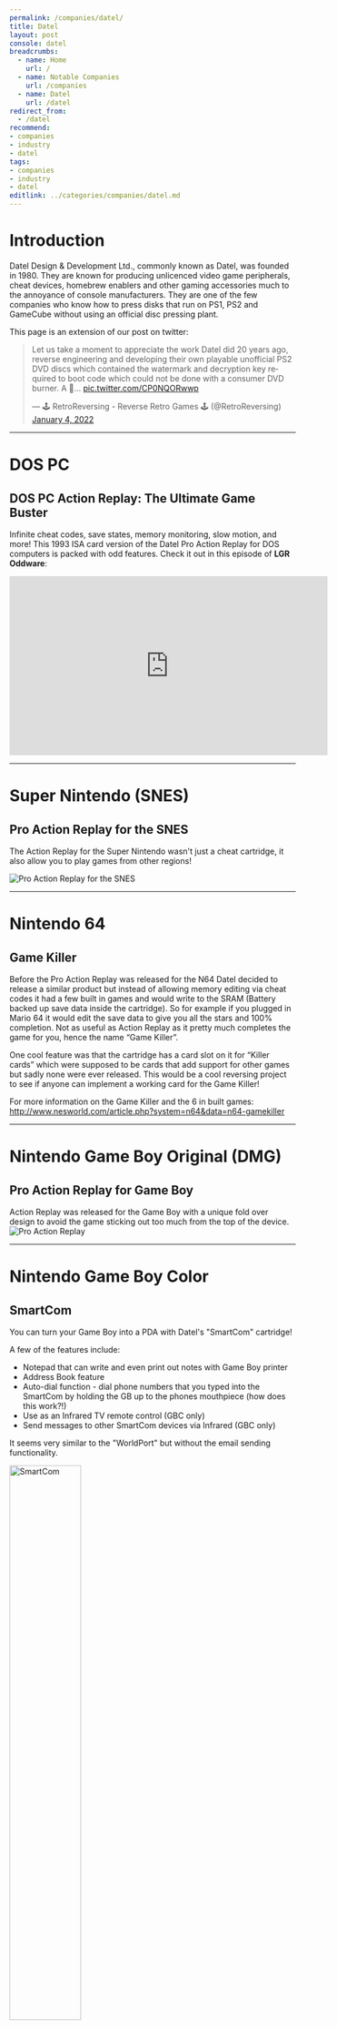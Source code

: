 ```yaml
---
permalink: /companies/datel/
title: Datel
layout: post
console: datel
breadcrumbs:
  - name: Home
    url: /
  - name: Notable Companies
    url: /companies
  - name: Datel
    url: /datel
redirect_from:
  - /datel
recommend: 
- companies
- industry
- datel
tags:
- companies
- industry
- datel
editlink: ../categories/companies/datel.md
---
```


# Introduction
Datel Design & Development Ltd., commonly known as Datel, was founded in 1980. They are known for producing unlicenced video game peripherals, cheat devices, homebrew enablers and other gaming accessories much to the annoyance of console manufacturers. They are one of the few companies who know how to press disks that run on PS1, PS2 and GameCube without using an official disc pressing plant.

This page is an extension of our post on twitter:
<blockquote class="twitter-tweet" data-lang="en" data-theme="dark"><p lang="en" dir="ltr">Let us take a moment to appreciate the work Datel did 20 years ago, reverse engineering and developing their own playable unofficial PS2 DVD discs which contained the watermark and decryption key required to boot code which could not be done with a consumer DVD burner. A 🧵… <a href="https://t.co/CP0NQORwwp">pic.twitter.com/CP0NQORwwp</a></p>&mdash; 🕹 RetroReversing - Reverse Retro Games 🕹 (@RetroReversing) <a href="https://twitter.com/RetroReversing/status/1478163167335395331?ref_src=twsrc%5Etfw">January 4, 2022</a></blockquote>

---
# DOS PC

## DOS PC Action Replay: The Ultimate Game Buster
Infinite cheat codes, save states, memory monitoring, slow motion, and more! This 1993 ISA card version of the Datel Pro Action Replay for DOS computers is packed with odd features. Check it out in this episode of **LGR Oddware**:
<iframe width="560" height="315" src="https://www.youtube.com/embed/usaioMbE8EQ" title="YouTube video player" frameborder="0" allow="accelerometer; autoplay; clipboard-write; encrypted-media; gyroscope; picture-in-picture; web-share" allowfullscreen></iframe>

---
# Super Nintendo (SNES)

## Pro Action Replay for the SNES
The Action Replay for the Super Nintendo wasn't just a cheat cartridge, it also allow you to play games from other regions!

![Pro Action Replay for the SNES](https://github.com/RetroReversing/retroReversing/assets/40120498/c10ca399-aef6-4476-ac3e-677225d31588)

---
# Nintendo 64

## Game Killer
Before the Pro Action Replay was released for the N64 Datel decided to release a similar product but instead of allowing memory editing via cheat codes it had a few built in games and would write to the SRAM (Battery backed up save data inside the cartridge).
So for example if you plugged in Mario 64 it would edit the save data to give you all the stars and 100% completion.
Not as useful as Action Replay as it pretty much completes the game for you, hence the name “Game Killer”.

One cool feature was that the cartridge has a card slot on it for “Killer cards” which were supposed to be cards that add support for other games but sadly none were ever released. This would be a cool reversing project to see if anyone can implement a working card for the Game Killer!

For more information on the Game Killer and the 6 in built games:
http://www.nesworld.com/article.php?system=n64&data=n64-gamekiller

---
# Nintendo Game Boy Original (DMG)

## Pro Action Replay for Game Boy
Action Replay was released for the Game Boy with a unique fold over design to avoid the game sticking out too much from the top of the device.
![Pro Action Replay](https://github.com/RetroReversing/retroReversing/assets/40120498/27682f3d-db97-4e9a-bfcb-015743f01e9f)

---
# Nintendo Game Boy Color

## SmartCom
You can turn your Game Boy into a PDA with Datel's "SmartCom" cartridge!

A few of the features include:
* Notepad that can write and even print out notes with Game Boy printer
* Address Book feature
* Auto-dial function - dial phone numbers that you typed into the SmartCom by holding the GB up to the phones mouthpiece (how does this work?!)
* Use as an Infrared TV remote control (GBC only)
* Send messages to other SmartCom devices via Infrared (GBC only)

It seems very similar to the "WorldPort" but without the email sending functionality.

<img width="50%" data-image-full="https://github.com/RetroReversing/retroReversing/assets/40120498/516d158e-d0dc-4696-9c45-d73aa2415ace" alt="SmartCom" class="lazy-load" />

## WorldPort
Send and receive emails on your Game Boy with World Port! It comes with a cable that goes from the cartridge directly into any UK phone socket and you get a free email address. However you need to pay per email which comes in the form of top-up cards you need to buy separately.
<img width="50%"  data-image-full="https://github.com/RetroReversing/retroReversing/assets/40120498/1a9b9c45-173e-4eee-9400-c9a04707afd2" alt="WorldPort" class="lazy-load" />


## Rocket Games (unlicenced Game Boy games)
Datel released a series of 10 Game Boy Color games completely unlicenced by Nintendo that they called "Rocket Games".

The 8 games that were released are below:
* **Painter** - Arcade style puzzle game
* **Fall Time & Hang Time** - Two sports games on the same cartridge (Football and Basketball)
* **Karate Joe** - Arcade beat-em-up
* **Space Invasion** - Arcade Shoot-em-up
* **ATV Racing** - All Terrain vehicle racing
* **Pocket Smash Out** - Arcade game
* **Race Time** - Racing game

<img width="50%"  data-image-full="https://github.com/RetroReversing/retroReversing/assets/40120498/1fb5b82b-67b0-496e-a1af-4514ea7b4045" alt="Karate Joe - RocketGame" class="lazy-load" />
<img width="50%"  data-image-full="https://github.com/RetroReversing/retroReversing/assets/40120498/ed746b50-d725-4043-a251-ddcfc67b47ed" alt="Painter - RocketGame" class="lazy-load" />
<img width="50%"  data-image-full="https://github.com/RetroReversing/retroReversing/assets/40120498/6fe71058-0b3a-460d-b987-221d669cd36b" alt="Space Invasion - Rocket Game" class="lazy-load" />
<img width="50%"  data-image-full="https://github.com/RetroReversing/retroReversing/assets/40120498/52312f56-c947-4290-b416-4e23dd4a86a3" alt="All Rocket Games for GBC" class="lazy-load" />

The Rocket Games were also provided free as part of the Playstation 2 "GameStudio" product which was a Game Boy player for the PS2.

Also one of the games was given away for free with every copy of the UK Magazine GBX issue 11 (last issue before it became G-Force), it advertises **Karate Joe** but just calls them **Rocket Games** so presumably it could have been any of them.

## Action Relay Extreme for Game Boy Color
Datel were one of the only companies releasing cheat devices for the Game Boy Color, which were incredibly popular thanks to supporting the Pokemon Gold & Silver games!

It contains a code generator to create your own codes (think of a limited version of Cheat Engine) along with a save state feature they called "freezing".

<img width="50%"  data-image-full="https://github.com/RetroReversing/retroReversing/assets/40120498/52312f56-c947-4290-b416-4e23dd4a86a3" alt="Action Relay Extreme for Game Boy Color" class="lazy-load" />

There was also a special Pokemon Crystal version released in a crystal-like colour, presumably it can use the same codes as the original but probably just has the Pokemon Crystal codes built in instead of having to type them in manually:

<img width="50%"  data-image-full="https://github.com/RetroReversing/retroReversing/assets/40120498/f6455193-5037-4331-b51e-95ae51c88263" alt="Pokemon Crystal Action Relay Extreme" class="lazy-load" />

---
# Nintendo Game Boy Advance

## Body Shock GBX
I can't believe this exists but a wearable vest that rumbles in certain GBA games to make it more "immersive".
![Body Shock GBX](https://github.com/RetroReversing/retroReversing/assets/40120498/e95570e5-c52c-43df-8971-dd29c60ad908)


## Action Replay GBX
Datel also released a version of their Action Replay line of cheat cartridges for the Game Boy Advance as can be seen in the Advertisement below:

![Action Replay GBX](https://github.com/RetroReversing/retroReversing/assets/40120498/8b589195-2a74-4363-be19-0d1825aada7a)

A Prototype version was shown in the UK Magazine GBX issue 2:
![Prototype Action Replay GBX](https://github.com/RetroReversing/retroReversing/assets/40120498/2d84e531-36ca-4462-ab85-0a64b3f2784a)


## X-port GBX
The X-Port GBX allows you to upload and download saves from your GBA cartridges to allow you to share saves with friends or download saves (sometimes with cheats) from the internet.

<img width="50%"  data-image-full="https://github.com/RetroReversing/retroReversing/assets/40120498/81040378-da3f-4c94-b701-15168fc05781" alt="X-port GBX" class="lazy-load" />

---
# Playstation 2

## Action Replay Max
Of course they are most famous of their Action Replay (AR) cheat devices, which would have never have received approval from Sony. Modifying memory in the way AR does would be too much of a security risk in terms of piracy/exploits.
![PS2ActionReplayMax](https://user-images.githubusercontent.com/40120498/235313259-8880b0a6-d964-4158-9f42-c89c682ee723.jpeg)

However unlike cartridge based versions it didn’t have the Code Creation capability and thus you were reliant on the codes created by the “CodeJunkies” team. You could get these codes either on the website or use the #PS2 modem to connect to the servers, that was a nice touch!
![ActionReplayMaxUpgrade](https://user-images.githubusercontent.com/40120498/235313286-cea79b7d-783f-46db-a699-3746c07250c4.jpeg)

But it didn’t stop there, the ability to print unofficial PS2 Discs was unique to Datel and thus they could sell products without giving a cut to Sony. So it was cheap for Datel to bring products to market, which allowed them to do cheaper per-game equivalents of Action Replay...
<img width="50%"  data-image-full="https://user-images.githubusercontent.com/40120498/235313335-2e17337e-898f-4298-9794-e861c7020ee2.jpeg" alt="Action Replay Soul Caliber" class="lazy-load" />

There were many of these released for a third of the price of AR. However I believe the standard AR could do all the same cheats and would work out cheaper in the long run if you wanted to cheat in more than 3 games.
<img width="50%"  data-image-full="https://user-images.githubusercontent.com/40120498/235313365-9f68f310-8e05-40d0-8d08-3a299cb15c26.jpeg" alt="Action Replay PS2 Ultimate Cheats" class="lazy-load" />

One of the best examples is when they used their technology to add official team names into PES3 which was not allowed to use the official FIFA names. AFAIK it was not possible to do with with just AR codes/saves so this product was required.
<img width="50%"  data-image-full="https://user-images.githubusercontent.com/40120498/235313435-b0f3842d-18e9-4110-bc17-efc37af0af6e.jpeg" alt="Action Replay Pro Evolution Soccer" class="lazy-load" />

If you look at the Max Payne version, it is releasing the same day as the retail game which suggests Datel seem to have had early access to the final games before their release date. Other region versions wouldn't have all the same codes as they would have been recompiled...
<img width="50%"  data-image-full="https://user-images.githubusercontent.com/40120498/235313476-209dfa62-56fe-4dae-b6fb-d8ac811bda7d.jpeg" alt="Action Replay Max Payne" class="lazy-load" />

One possibility is through their magazine subsidiary known as “Thin Ice Media” which published 3 retail magazines in the UK: GBX, G-force and PSi2. But would publishers really send preview copies to these magazines which were basically used as an advertising channel for Datel?
<img width="50%"  data-image-full="https://user-images.githubusercontent.com/40120498/235313623-0cb22bca-2f21-451f-bd81-6296af62157b.jpeg" alt="PSi2 Magazine" class="lazy-load" />

Although to be fair their magazines went on to be fairly successful with PSi2 having at least 38 issues (not sure if issue 39 exists or not). You see they had one advantage over the competition: the ability to burn playable PS2 cheat discs...

Sony only allowed their Official magazine to have a playable demo disc attached to the front cover, so for unoffical magazines to compete they just included a standard DVD with Game Trailers. This gave Datel magazines a unique Selling Point in the market.

<img width="50%"  data-image-full="https://user-images.githubusercontent.com/40120498/235313671-7b1ebc6f-95fa-423c-8160-12f657753b5b.jpeg" alt="PSi2 PowerCheats" class="lazy-load" />

## BlockBuster PowerPlay
The cheap PS2 DVD creation meant that Datel could allow companies like Blockbuster to cheaply give their customers playable PS2 content while also advertising their Action Replay product. For example PowerPlay!
![BlockBusterPowerPlay](https://user-images.githubusercontent.com/40120498/235313783-84824e39-f12c-45ce-92e9-4ce1f50052ab.jpeg)

## DVD Region X
Even although Action Replay V2/Max has the ability to play DVDs from any region, Datel decided to sell just that feature for half the price of AR and marketed it towards movie and anime fans.
![DVDRegionX](https://user-images.githubusercontent.com/40120498/235313820-5346b990-6a72-47ef-b28b-bb8ad9dde08d.jpeg)

## Karat Action Replay Crisps/Chips
Side note: Action Replay was published by Karat in Japan and even had Potato Chips/Crisps to go along with the product.. ok back to the topic at hand..
![KaratActionReplayCrisps](https://user-images.githubusercontent.com/40120498/235313876-9408c00f-cfaa-47f9-8774-c13a6554ab85.jpeg)

## Karaoke Party
But they didn’t just create standalone subsets of Action Replay functionality they also made entirely new software such as Karaoke Party! Which came with very popular pop songs at the time. I wonder did they license the music but not the game? Or was it used without permission?
![KaraokeParty](https://user-images.githubusercontent.com/40120498/235313914-ee6e7f37-e500-4a0d-b5db-ed288b626615.jpeg)

## Dance Master
In a similar vein comes Dance Master, which was basically just a Dance Mat accessory that can work with any PS2 dancing game, but unlike competitors Datel could include its own unlicensed “Dance Work Out Game” which must have given it an edge over other 3rd party Dance Mats.
<img width="50%"  data-image-full="[https://user-images.githubusercontent.com/40120498/235313961-0d197cb3-2d79-443b-82dc-7a0016e11f05.jpeg](https://user-images.githubusercontent.com/40120498/235313929-a0387bd2-3dc8-4706-8d2d-d1aeab141aca.jpeg)" alt="DanceMaster" class="lazy-load" />

## Eye Max
Another is eyeMax which builds of the craze that was the eyeToy and turns it into a video messaging service where you can create short video content to share with friends or the “global community”. It could have been the TikTok of its day, just a shame it wasn’t very well known...

<img width="50%"  data-image-full="https://user-images.githubusercontent.com/40120498/235313961-0d197cb3-2d79-443b-82dc-7a0016e11f05.jpeg" alt="eyeMax" class="lazy-load" />

## Max Memory
They also released their own memory cards with the rather useful functionality of being able to back them up to your PC and share them online, or download save files from other users. Then there was their compression technology which claims up to 10x more space for saves...

<img width="50%"  data-image-full="https://user-images.githubusercontent.com/40120498/235313991-83de2a7c-b639-4539-925d-3a6a7d740283.jpeg" alt="PS2 Max Memory" class="lazy-load" />

## PS2 X-Drive
Another product related to Memory Cards was the X-Drive, which allowed users to use actual Zip disks for game saves, if Zip disks were cheaper this could have been a very popular product...
![PS2X-Drive](https://user-images.githubusercontent.com/40120498/235314028-9d1973e1-9736-4cfd-8819-94c53ecc6adc.jpeg)

## GameStudio (Game Boy Emulator on the PS2)
But what else did they do with the Memory Card hardware? How about Game Studio a Game Boy Color emulator! The glorious sound is a complete lie as it has a very annoying hissing sound, but at least it is better than the version for the PS1 that just played a random annoying song…
![PS2GameStudio](https://user-images.githubusercontent.com/40120498/235314077-b196320f-6cf4-477e-a80d-493bdc66f93c.jpeg)

## Max Play
Datel had the technology to produce unofficial PS2 discs and really made the most out of it apart from one area… games. There was no big unlicensed hits like CodeMasters Micro Machines was for the NES. The closest was called MaxPlay: 10 retro games like Space Invaders/Jetpack
![PS2MaxPlay1](https://user-images.githubusercontent.com/40120498/235314122-43e34f19-df0a-41fa-bc97-f2ffa5f22156.jpeg)

## How did they do it?
CodeJunkies is still going today and have a few cheat devices for sale such as for 3DS and the PS2 version of Action Replay is under their Retro section but it has been sold out for a while, which begs the question: Do they still have the ability to create more PS2 Discs?

It is a shame that they never managed to figure out the #PS3 or PS4 Disc format as an Action Replay disc for those consoles would have been useful. Presumably the security of the Blu-ray Discs and upgradability of firmwares made it almost impossible to sell unofficial discs.

I would love to know how Datel technology was developed and ideally in future I would love to see Physical PS2 Homebrew or re-releases like we have seen for cartridge based consoles in recent years such as from Limited Run Games.

---
# Nintendo GameCube

## Max Play for GameCube
Datel also has the technology to create GameCube discs and created a version of Max Play for the Nintendo GameCube with the game 10 retro games as the PS2 version.
![DatelMaxPlay](https://user-images.githubusercontent.com/40120498/235313223-90c4633d-f51e-47b1-9305-b8d59d342124.jpeg)

## MAX Drive Pro for GameCube
An 8MB GameCube Memory Card that allows loading homebrew applications without any modifications of the hardware [^1]! The Memory Card connects to a PC via a USB cable allowing easy loading of files onto the card.

## Emulating with Dolphin
The Dolphin website has an excellent article on how they managed to get the unlicensed Datel games to run in thier emulator.
[Dolphin Emulator - Datel: Unlicensed Product Showcase](https://dolphin-emu.org/blog/2015/03/09/datel-unlicensed-products-showcase/)

> The biggest hurdle of getting these games to run in Dolphin has nothing to do with the emulator whatsoever. To get to that point, the title has to be dumped so Dolphin can read it. The problem is that most Datel products have discs filled with mostly garbage that will error out on any conventional dumper you throw at them.
> Next, these titles don't boot up in Dolphin without a few settings usually reserved for homebrew. They absolutely need the GameCube BIOS because the software abuses part of the BIOS in order to boot up and then use its exception handlers. LLE audio is also required or else they'll crash spectacularly.

It would be really interesting to find out and document what bugs in the BIOS these games abuse. Also it would be good to know why the garbage data causes most dumpers to fail and how it can be solved.

---
# All Posts

<div>
{% include console.html %}
</div>

---
# References
[^1]: [MAX Drive Pro -A must for the homebrew programmer - run executable code on your GameCube.](https://web.archive.org/web/20040803173400/http://us.codejunkies.com/shop/product.asp?c=US&cr=USD&cs=$&r=0&l=1&ProdID=297)
